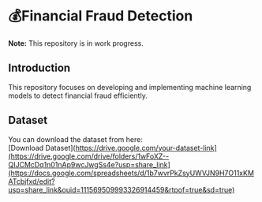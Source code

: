 # 💰Financial Fraud Detection
**Note:** This repository is in work progress.

## Introduction

This repository focuses on developing and implementing machine learning models to detect financial fraud efficiently. 

## Dataset

You can download the dataset from here:  
[Download Dataset](https://drive.google.com/your-dataset-link](https://drive.google.com/drive/folders/1wFoXZ--QIJCMcDq1n01nAp9wcJwgSs4e?usp=share_link](https://docs.google.com/spreadsheets/d/1b7wvrPkZsyUWVJN9H7O11xKMATcbjfxd/edit?usp=share_link&ouid=111569509993326914459&rtpof=true&sd=true)

